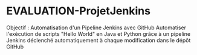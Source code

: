 # EVALUATION-ProjetJenkins
Objectif : Automatisation d'un Pipeline Jenkins avec GitHub Automatiser l'exécution de scripts "Hello World" en Java et Python grâce à un pipeline Jenkins déclenché automatiquement à chaque modification dans le dépôt GitHub
